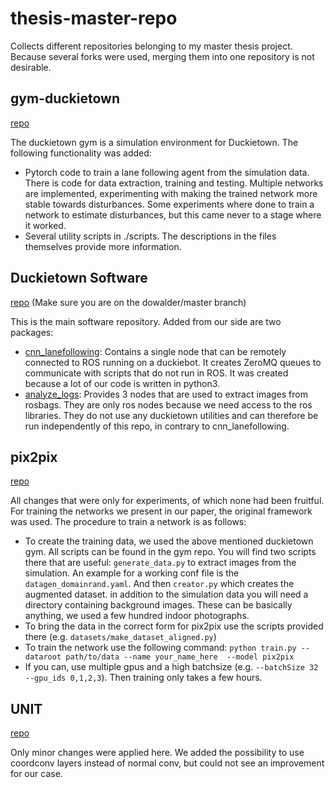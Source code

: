 # thesis-master-repo
Collects different repositories belonging to my master thesis project. Because several forks were used, merging them
into one repository is not desirable.

## gym-duckietown

[repo](https://github.com/dowalder/gym-duckietown)

The duckietown gym is a simulation environment for Duckietown.
The following functionality was added:
* Pytorch code to train a lane following agent from the simulation data.
There is code for data extraction, training and testing. Multiple networks are implemented, experimenting with making
the trained network more stable towards disturbances. Some experiments where done to train a network to estimate 
disturbances, but this came never to a stage where it worked.
* Several utility scripts in ./scripts. The descriptions in the files themselves provide more information.

## Duckietown Software

[repo](https://github.com/dowalder/duckietown_software/tree/dowalder/master) (Make sure you are on the dowalder/master
branch)

This is the main software repository. Added from our side are two packages:
* [cnn_lanefollowing](https://github.com/dowalder/duckietown_software/tree/dowalder/master/catkin_ws/src/10-lane-control/cnn_lanefollowing):
Contains a single node that can be remotely connected to ROS running on a duckiebot. It creates ZeroMQ queues to 
communicate with scripts that do not run in ROS. It was created because a lot of our code is written in python3.
* [analyze_logs](https://github.com/dowalder/duckietown_software/tree/dowalder/master/catkin_ws/src/00-infrastructure/analyze_logs):
Provides 3 nodes that are used to extract images from rosbags. They are only ros nodes because we need access to the 
ros libraries. They do not use any duckietown utilities and can therefore be run independently of this repo, 
in contrary to cnn_lanefollowing.

## pix2pix

[repo](https://github.com/dowalder/pytorch-CycleGAN-and-pix2pix)

All changes that were only for experiments, of which none had been fruitful. For training the networks we present in our
paper, the original framework was used. The procedure to train a network is as follows:

* To create the training data, we used the above mentioned duckietown gym. All scripts can be found in the gym repo. 
You will find two scripts there that are
useful: `generate_data.py` to extract images from the simulation. An example for a working conf file is the 
`datagen_domainrand.yaml`. And then `creator.py` which creates the augmented dataset. in addition to the simulation data
you will need a directory containing background images. These can be basically anything, we used a few hundred indoor
photographs.
* To bring the data in the correct form for pix2pix use the scripts provided there (e.g. `datasets/make_dataset_aligned.py`)
* To train the network use the following command: 
``python train.py --dataroot path/to/data --name your_name_here  --model pix2pix``
* If you can, use multiple gpus and a high batchsize (e.g. `--batchSize 32 --gpu_ids 0,1,2,3`). Then training only takes
a few hours.

## UNIT

[repo](https://github.com/dowalder/UNIT)

Only minor changes were applied here. We added the possibility to use coordconv layers instead of normal conv, but could
not see an improvement for our case.

